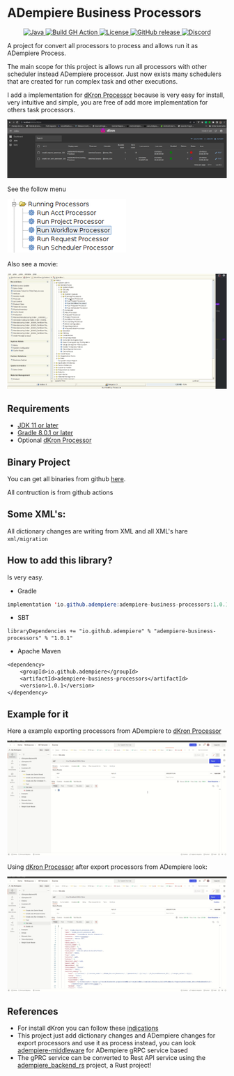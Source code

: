 # ADempiere Business Processors

<p align="center">
  <a href="https://adoptium.net/es/temurin/releases/?version=11">
    <img src="https://badgen.net/badge/Java/11/orange" alt="Java">
  </a>
  <a href="https://github.com/adempiere/adempiere-business-processors/actions/workflows/ci.yml">
    <img src="https://github.com/adempiere/adempiere-business-processors/actions/workflows/ci.yml/badge.svg" alt="Build GH Action">
  </a>
  <a href="https://github.com/adempiere/adempiere-business-processors/blob/master/LICENSE">
    <img src="https://img.shields.io/badge/license-GNU/GPL%20(v2)-blue" alt="License">
  </a>
  <a href="https://github.com/adempiere/adempiere-business-processors/releases/latest">
    <img src="https://img.shields.io/github/release/adempiere/adempiere-business-processors.svg" alt="GitHub release">
  </a>
  <a href="https://discord.gg/T6eH6A7PJZ">
    <img src="https://badgen.net/badge/discord/join%20chat" alt="Discord">
  </a>
</p>

A project for convert all processors to process and allows run it as ADempiere Process.

The main scope for this project is allows run all processors with other scheduler instead ADempiere processor. Just now exists many schedulers that are created for run complex task and other executions.

I add a implementation for [dKron Processor](https://dkron.io/) because is very easy for install, very intuitive and simple, you are free of add more implementation for others task processors.

![dKron](docs/dKron.png)

See the follow menu

![Main Menu](docs/Main_Menu.png)

Also see a movie:

![Main Menu](docs/Run_Processor_From_Process.gif)

## Requirements
- [JDK 11 or later](https://adoptium.net/)
- [Gradle 8.0.1 or later](https://gradle.org/install/)
- Optional [dKron Processor](https://dkron.io/)


## Binary Project

You can get all binaries from github [here](https://central.sonatype.com/artifact/io.github.adempiere/adempiere-business-processors/1.0.0).

All contruction is from github actions


## Some XML's:

All dictionary changes are writing from XML and all XML's hare `xml/migration`


## How to add this library?

Is very easy.

- Gradle

```Java
implementation 'io.github.adempiere:adempiere-business-processors:1.0.1'
```

- SBT

```
libraryDependencies += "io.github.adempiere" % "adempiere-business-processors" % "1.0.1"
```

- Apache Maven

```
<dependency>
    <groupId>io.github.adempiere</groupId>
    <artifactId>adempiere-business-processors</artifactId>
    <version>1.0.1</version>
</dependency>
```

## Example for it

Here a example exporting processors from ADempiere to [dKron Processor](https://dkron.io/)

![Exporting processors](docs/Create_dKron_Setup.gif)


Using [dKron Processor](https://dkron.io/) after export processors from ADempiere look:

![Running with dKron](docs/dKron_Running.gif)


## References

- For install dKron you can follow these [indications](https://dkron.io/docs/basics/installation)
- This project just add dictionary changes and ADempiere changes for export processors and use it as process instead, you can look [adempiere-middleware](https://github.com/adempiere/adempiere-middleware) for ADempiere gRPC service based
- The gPRC service can be converted to Rest API service using the [adempiere_backend_rs](https://github.com/adempiere/adempiere_backend_rs) project, a Rust project!
